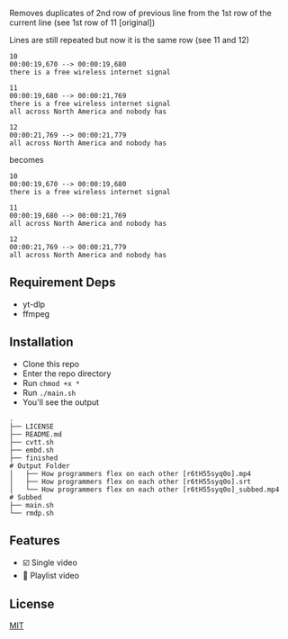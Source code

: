 Removes duplicates of 2nd row of previous line from the 1st row of the current line
(see 1st row of 11 [original])

Lines are still repeated but now it is the same row
(see 11 and 12)

```srt
10
00:00:19,670 --> 00:00:19,680
there is a free wireless internet signal

11
00:00:19,680 --> 00:00:21,769
there is a free wireless internet signal
all across North America and nobody has

12
00:00:21,769 --> 00:00:21,779
all across North America and nobody has
```

becomes

```srt
10
00:00:19,670 --> 00:00:19,680
there is a free wireless internet signal

11
00:00:19,680 --> 00:00:21,769
all across North America and nobody has

12
00:00:21,769 --> 00:00:21,779
all across North America and nobody has
```

## Requirement Deps

- yt-dlp
- ffmpeg

## Installation

- Clone this repo
- Enter the repo directory
- Run `chmod +x *`
- Run `./main.sh`
- You'll see the output
```
.
├── LICENSE
├── README.md
├── cvtt.sh
├── embd.sh
├── finished                                                            # Output Folder
│   ├── How programmers flex on each other [r6tH55syq0o].mp4
│   ├── How programmers flex on each other [r6tH55syq0o].srt
│   └── How programmers flex on each other [r6tH55syq0o]_subbed.mp4     # Subbed
├── main.sh
└── rmdp.sh
```

## Features

- :ballot_box_with_check: Single video
- :construction: Playlist video

## License
[MIT](LICENSE)
